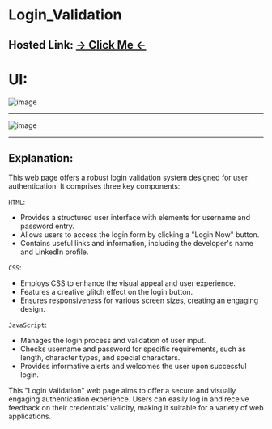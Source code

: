 # Login_Validation
## Hosted Link: [→ Click Me ←](https://mayankkatheriya.github.io/Login_Validation/)

# UI:
![image](https://github.com/Mayankkatheriya/Login_Validation/assets/128832286/660aad70-98cb-4665-8f15-4d38d91ee184)

---
![image](https://github.com/Mayankkatheriya/Login_Validation/assets/128832286/fad6b23a-11c9-4c66-a4de-641529a7e334)

---
## Explanation:

This web page offers a robust login validation system designed for user authentication. It comprises three key components:

`HTML`:

* Provides a structured user interface with elements for username and password entry.
* Allows users to access the login form by clicking a "Login Now" button.
* Contains useful links and information, including the developer's name and LinkedIn profile.

`CSS`:

* Employs CSS to enhance the visual appeal and user experience.
* Features a creative glitch effect on the login button.
* Ensures responsiveness for various screen sizes, creating an engaging design.

`JavaScript`:

* Manages the login process and validation of user input.
* Checks username and password for specific requirements, such as length, character types, and special characters.
* Provides informative alerts and welcomes the user upon successful login.

This "Login Validation" web page aims to offer a secure and visually engaging authentication experience. Users can easily log in and receive feedback on their credentials' validity, making it suitable for a variety of web applications.
